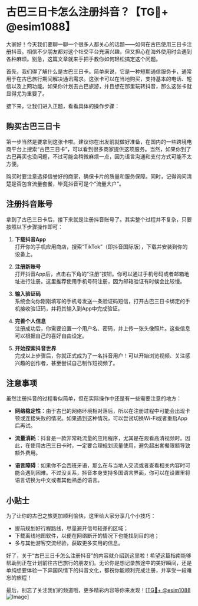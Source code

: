 # 古巴三日卡怎么注册抖音？【TG💪+ @esim1088】

大家好！今天我们要聊一聊一个很多人都关心的话题——如何在古巴使用三日卡注册抖音。相信不少朋友都对这个社交平台充满兴趣，但又担心在海外使用时会遇到各种麻烦。别急，这篇文章就来手把手教你如何轻松搞定这个问题。

首先，我们得了解什么是古巴三日卡。简单来说，它是一种短期通信服务卡，通常用于在古巴旅行期间解决通讯需求。这张卡可以在当地购买，支持基本的电话、短信以及上网功能。如果你计划去古巴旅游，并且想在那里玩转抖音，那么这张卡就显得尤为重要了。

接下来，让我们进入正题，看看具体的操作步骤：

## 购买古巴三日卡

第一步当然是要拿到这张卡啦。建议你在出发前就做好准备，在国内的一些跨境电商平台上搜索“古巴三日卡”，可以看到很多商家提供这项服务。当然，如果你到了古巴再买也没问题，不过可能会稍微麻烦一点，因为语言沟通和支付方式可能不太方便。

购买时要注意选择信誉好的商家，确保卡片的质量和服务保障。同时，记得询问清楚是否包含流量套餐，毕竟抖音可是个“流量大户”。

## 注册抖音账号

拿到了古巴三日卡后，接下来就是注册抖音账号了。其实整个过程并不复杂，只要按照以下步骤操作即可：

1. **下载抖音App**  
   打开你的手机应用商店，搜索“TikTok”（即抖音国际版），下载并安装到你的设备上。

2. **注册新账号**  
   打开抖音App后，点击右下角的“注册”按钮。你可以通过手机号码或者邮箱地址进行注册。这里推荐使用手机号码注册，因为邮箱验证有时候会比较慢。

3. **输入验证码**  
   系统会向你刚刚填写的手机号发送一条验证码短信，打开古巴三日卡绑定的手机接收验证码，并将其输入到App中完成验证。

4. **完善个人信息**  
   注册成功后，你需要设置一个用户名、密码，并上传一张头像照片。这些信息可以根据自己的喜好自由设定。

5. **开始探索抖音世界**  
   完成以上步骤后，你就正式成为了一名抖音用户！可以开始浏览视频、关注感兴趣的创作者，甚至尝试自己制作短视频了。

## 注意事项

虽然注册抖音的过程看似简单，但在实际操作中还是有一些需要注意的地方：

- **网络稳定性**：由于古巴的网络环境相对落后，所以在注册过程中可能会出现卡顿或连接失败的情况。如果遇到这种情况，可以尝试切换Wi-Fi或者重启App后再试。
  
- **流量消耗**：抖音是一款非常耗流量的应用程序，尤其是在观看高清视频时。因此，在使用古巴三日卡时，一定要合理规划流量使用，避免超出套餐限额导致额外费用。

- **语言障碍**：如果你不会西班牙语，那么在与当地人交流或者查看相关内容时可能会遇到困难。不过没关系，抖音本身支持多国语言界面，你可以在设置里将语言切换为中文或者其他熟悉的语言。

## 小贴士

为了让你的古巴之旅更加顺利愉快，这里给大家分享几个小技巧：

- 提前规划好行程路线，尽量避开信号较差的区域；
- 下载离线地图软件，以便在网络断开的情况下也能找到目的地；
- 多与其他游客交流经验，获取更多实用的信息。

好了，关于“古巴三日卡怎么注册抖音”的内容就介绍到这里啦！希望这篇指南能够帮助到正在计划前往古巴旅行的朋友们。无论你是想记录旅途中的美好瞬间，还是单纯想要体验一下异国风情下的抖音文化，都祝你能顺利完成注册，并享受一段难忘的旅程！

最后，别忘了关注我们的频道哦，更多精彩内容等你来发现！[[TG💪+ @esim1088](https://t.me/s/esim1088) ![Image](https://i.postimg.cc/4NQfJmqS/Snipaste-2025-05-13-00-14-12.png)]